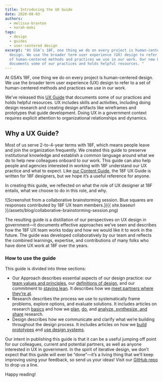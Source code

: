 ```yaml
---
title: Introducing the UX Guide
date: 2020-08-03
authors:
  - melissa-braxton
  - norah-maki
tags:
  - design
  - guides
  - user-centered design
excerpt: "At GSA’s 18F, one thing we do on every project is human-centered
  design. We use the broader term user experience (UX) design to refer to a set
  of human-centered methods and practices we use in our work. Our new UX Guide
  documents some of our practices and holds helpful resources. "
---
```

At GSA’s 18F, one thing we do on every project is human-centered design. We use the broader term user experience (UX) design to refer to a set of human-centered methods and practices we use in our work.

We’ve released this [UX Guide](https://ux-guide.18f.gov/) that documents some of our practices and holds helpful resources. UX includes skills and activities, including doing design research and creating design artifacts like wireframes and prototypes that guide development. Doing UX in a government context requires explicit attention to organizational relationships and dynamics.

## Why a UX Guide?

Most of us serve 2-to-4-year terms with 18F, which means people leave and join the organization frequently. We created this guide to preserve institutional knowledge and establish a common language around what we do to help new colleagues onboard to our work. This guide can also help people and agencies interested in working with 18F understand our UX practice and what to expect. Like [our Content Guide](https://content-guide.18f.gov/how-to-use-this-guide/), the 18F UX Guide is written for 18F designers, but we hope it’s a useful reference for anyone.

In creating this guide, we reflected on what the role of UX designer at 18F entails, what we choose to do in this role, and why.

![Screenshot from a collaborative brainstorming session. Blue squares are responses contributed by 18F UX team members.]({{ site.baseurl }}/assets/blog/collaborative-brainstorming-session.png)

The resulting guide is a distillation of our perspectives on UX design in government—it documents effective approaches we’ve seen and describes how the 18F UX team works today and how we would like it to work in the future. The guide was developed collaboratively by our team and reflects the combined learnings, expertise, and contributions of many folks who have done UX work at 18F over the years.

### How to use the guide

This guide is divided into three sections:

* Our Approach describes essential aspects of our design practice: our [team values and principles](https://ux-guide.18f.gov/our-approach/values-and-principles/), our [definitions of design](https://ux-guide.18f.gov/our-approach/defining-design/), and our commitment to [staying lean](https://ux-guide.18f.gov/our-approach/stay-lean/). It describes how we [meet partners where they’re at](https://ux-guide.18f.gov/our-approach/meet-partners-where-they-are/).
* Research describes the process we use to systematically frame problems, explore options, and evaluate solutions. It includes articles on research [basics](https://ux-guide.18f.gov/research/clarify-the-basics/) and how we [plan](https://ux-guide.18f.gov/research/plan/), [do](https://ux-guide.18f.gov/research/do/), and [analyze, synthesize, and share](https://ux-guide.18f.gov/research/make-research-actionable/) research.
* Design describes how we communicate and clarify what we’re building throughout the design process. It includes articles on how we [build prototypes](https://ux-guide.18f.gov/design/build-a-prototype/) and [use design systems](https://ux-guide.18f.gov/design/use-a-design-system/).

Our intent in publishing this guide is that it can be a useful jumping off point for our colleagues, current and potential partners, as well as anyone interested in UX in government. In the spirit of iterative design, we don’t expect that this guide will ever be “done”—it’s a living thing that we’ll keep improving using your feedback, so send us your ideas! Visit our [GitHub repo](https://github.com/18F/ux-guide) to drop us a line.

Happy reading!
